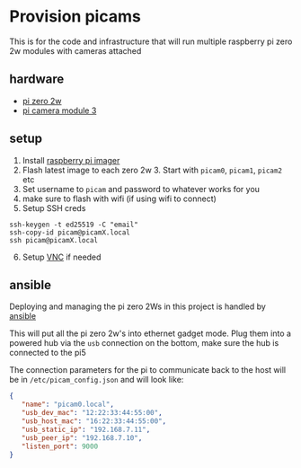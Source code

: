# Provision picams
This is for the code and infrastructure that will run multiple raspberry pi zero 2w modules with cameras attached

## hardware
- [pi zero 2w](https://www.raspberrypi.com/products/raspberry-pi-zero-2-w/)
- [pi camera module 3](https://www.raspberrypi.com/products/camera-module-3/)



## setup

1. Install [raspberry pi imager](https://www.raspberrypi.com/software/)
2. Flash latest image to each zero 2w
    3. Start with `picam0`, `picam1`, `picam2` etc
3. Set username to `picam` and password to whatever works for you
4. make sure to flash with wifi (if using wifi to connect)
5. Setup SSH creds
```shell
ssh-keygen -t ed25519 -C "email"
ssh-copy-id picam@picamX.local
ssh picam@picamX.local
```
6. Setup [VNC](https://www.raspberrypi.com/documentation/computers/remote-access.html#vnc) if needed

## ansible
Deploying and managing the pi zero 2Ws in this project is handled by [ansible](https://docs.ansible.com/ansible/latest/getting_started/index.html)

This will put all the pi zero 2w's into ethernet gadget mode. Plug them into a powered hub via the `usb` connection
on the bottom, make sure the hub is connected to the pi5

The connection parameters for the pi to communicate back to the host will be in `/etc/picam_config.json` and will look like:
```json
{
   "name": "picam0.local", 
   "usb_dev_mac": "12:22:33:44:55:00", 
   "usb_host_mac": "16:22:33:44:55:00", 
   "usb_static_ip": "192.168.7.11", 
   "usb_peer_ip": "192.168.7.10", 
   "listen_port": 9000
}
```
